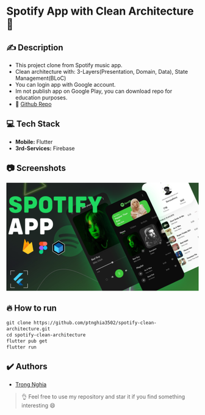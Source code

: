 # Spotify App with Clean Architecture 📱

## ✍️ Description
* This project clone from Spotify music app.
* Clean architecture with: 3-Layers(Presentation, Domain, Data), State Management(BLoC)
* You can login app with Google account.
* Im not publish app on Google Play, you can download repo for education purposes.
* 🔗 [Github Repo](https://github.com/ptnghia3502/spotify-clean-architecture)

## 💻 Tech Stack
* **Mobile:** Flutter
* **3rd-Services:** Firebase

## 📷 Screenshots
![Thumbnail](/assets/thumbnail.jpg)

## 🔥 How to run
```
git clone https://github.com/ptnghia3502/spotify-clean-architecture.git
cd spotify-clean-architecture
flutter pub get
flutter run
```

## ✔️ Authors
- [Trong Nghia](https://github.com/ptnghia3502)
> 👌 Feel free to use my repository and star it if you find something interesting 😄
